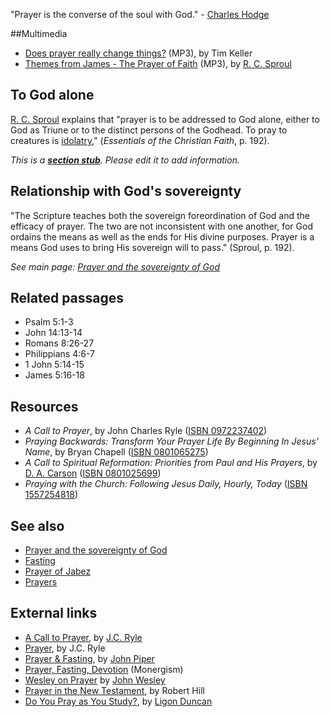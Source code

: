 "Prayer is the converse of the soul with God." -
[Charles Hodge](Charles_Hodge "Charles Hodge")

##Multimedia

-   [Does prayer really change things?](http://www.streamload.com/rpcsermons/QandA/Does%20prayer%20really%20change%20things.mp3)
    (MP3), by Tim Keller
-   [Themes from James - The Prayer of Faith](http://broadcast.ligonier.org/podcast-media/rym20090711.mp3)
    (MP3), by [R. C. Sproul](R._C._Sproul "R. C. Sproul")

## To God alone

[R. C. Sproul](R._C._Sproul "R. C. Sproul") explains that "prayer
is to be addressed to God alone, either to God as Triune or to the
distinct persons of the Godhead. To pray to creatures is
[idolatry](Idolatry "Idolatry"),"
(*Essentials of the Christian Faith*, p. 192).

*This is a **[section stub](http://www.theopedia.com/Category:Theopedia_sectionstubs "Category:Theopedia sectionstubs")**. Please edit it to add information.*
## Relationship with God's sovereignty

"The Scripture teaches both the sovereign foreordination of God and
the efficacy of prayer. The two are not inconsistent with one
another, for God ordains the means as well as the ends for His
divine purposes. Prayer is a means God uses to bring His sovereign
will to pass." (Sproul, p. 192).

*See main page: [Prayer and the sovereignty of God](Prayer_and_the_sovereignty_of_God "Prayer and the sovereignty of God")*
## Related passages

-   Psalm 5:1-3
-   John 14:13-14
-   Romans 8:26-27
-   Philippians 4:6-7
-   1 John 5:14-15
-   James 5:16-18

## Resources

-   *A Call to Prayer*, by John Charles Ryle
    ([ISBN 0972237402](http://www.theopedia.com/Special:BookSources/0972237402))
-   *Praying Backwards: Transform Your Prayer Life By Beginning In Jesus' Name*,
    by Bryan Chapell
    ([ISBN 0801065275](http://www.theopedia.com/Special:BookSources/0801065275))
-   *A Call to Spiritual Reformation: Priorities from Paul and His Prayers*,
    by [D. A. Carson](D._A._Carson "D. A. Carson")
    ([ISBN 0801025699](http://www.theopedia.com/Special:BookSources/0801025699))
-   *Praying with the Church: Following Jesus Daily, Hourly, Today*
    ([ISBN 1557254818](http://www.theopedia.com/Special:BookSources/1557254818))

## See also

-   [Prayer and the sovereignty of God](Prayer_and_the_sovereignty_of_God "Prayer and the sovereignty of God")
-   [Fasting](Fasting "Fasting")
-   [Prayer of Jabez](Prayer_of_Jabez "Prayer of Jabez")
-   [Prayers](http://www.theopedia.com/Category:Prayers "Category:Prayers")

## External links

-   [A Call to Prayer](http://www.fivesolas.com/callpray.htm), by
    [J.C. Ryle](index.php?title=J.C._Ryle&action=edit&redlink=1 "J.C. Ryle (page does not exist)")
-   [Prayer](http://www.mountzion.org/fgb/Summer95/FgbS5-95.html),
    by J.C. Ryle
-   [Prayer & Fasting](http://www.desiringgod.org/library/topics/prayer/prayer_index.html),
    by [John Piper](John_Piper "John Piper")
-   [Prayer, Fasting, Devotion](http://www.monergism.com/directory/link_category/Prayer-Fasting-Devotion/)
    (Monergism)
-   [Wesley on Prayer](http://gbgm-umc.org/umw/wesley/prayer.stm)
    by [John Wesley](John_Wesley "John Wesley")
-   [Prayer in the New Testament](http://www.bible.org/page.asp?page_id=57),
    by Robert Hill
-   [Do You Pray as You Study?](http://theologica.blogspot.com/2006/02/do-you-pray-as-you-study.html),
    by [Ligon Duncan](Ligon_Duncan "Ligon Duncan")



